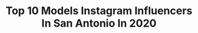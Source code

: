 ---
title: Top 10 Models Instagram Influencers In San Antonio In 2020
description: >-
  Find top models Instagram influencers in San Antonio in 2020. Most popular hashtags: #texas #model #sanantonio #roadtomissteenusa.
platform: Instagram
profiles:
  - username: "alatte.toeat"
    fullname: >-
      Coffee & Food | Houston
    location: "United States"
    followers: 2483
    engagement: 2744
    commentsToLikes: 0.223161
    id: ck6tmpbdc89ne0j71jgf880dx
    verified: false
    hashtags: "#houston, #dailypizza, #houstonfoodie, #cheesepulling"
  - username: "nickwspalding"
    fullname: >-
      Nick Spalding
    location: "United States"
    followers: 14670
    engagement: 701
    commentsToLikes: 0.015418
    id: ck15r7wt86l8t0i1922mdwsbw
    verified: false
    hashtags: "#designer, #picoftheday, #satx, #atx"
  - username: "missplanetguyana"
    fullname: >-
      Miss San Antonio US 2020
    location: "United States"
    followers: 6014
    engagement: 592
    commentsToLikes: 0.069526
    id: ck6u4j0sy3ztk0j710is8q2s2
    verified: false
    hashtags: "#devon, #artists, #marketingtip, #fashionmodel"
  - username: "dariussongaila"
    fullname: >-
      Darius Songaila
    location: "United States"
    followers: 11205
    engagement: 514
    commentsToLikes: 0.006444
    id: ck6u4k60o46la0j71uo51gg7f
    verified: true
    hashtags: "#turtleinn, #wilddog, #sunnyday, #beach"
  - username: "nbsprincess__"
    fullname: >-
      👑
    location: "United States"
    followers: 15138
    engagement: 2798
    commentsToLikes: 0.007682
    id: ck8t9qy40p0rj0j781f6xrdjf
    verified: false
    hashtags: "#weekendvibesonly, #lowered, #quarentinelife, #truckmodel"
  - username: "anissa.mendez"
    fullname: >-
      Anissa Mendez✨
    location: "United States"
    followers: 8196
    engagement: 1082
    commentsToLikes: 0.020444
    id: ck6u68e5de3sz0j71rbyke5df
    verified: false
    hashtags: "#loveyourself, #selflove, #model, #photoshoot"
  - username: "ladybleu_ls3_queen"
    fullname: >-
      Mir
    location: "United States"
    followers: 9298
    engagement: 782
    commentsToLikes: 0.055030
    id: ck15s1ergar2t0i19z58282q9
    verified: false
    hashtags: "#realestate, #bbr, #loveyourself, #friendssupportfriends"
  - username: "modeledenortiz"
    fullname: >-
      Eden Ortiz|Model|Promo
    location: "United States"
    followers: 41785
    engagement: 184
    commentsToLikes: 0.062103
    id: ck6u6ux1ahv750j71bdq03bly
    verified: false
    hashtags: "#whips, #valentines, #64impalass, #holidays"
  - username: "taylormichellelong"
    fullname: >-
      Taylor Long
    location: "United States"
    followers: 7706
    engagement: 532
    commentsToLikes: 0.039717
    id: ck6u2xnqmuigw0j715isoxc28
    verified: false
    hashtags: "#liketoknowit, #portrait, #bishopartsdistrict, #moodygrams"
  - username: "anapeli_"
    fullname: >-
      ANA
    location: "United States"
    followers: 5905
    engagement: 459
    commentsToLikes: 0.057906
    id: ck8syjs62l12a0j780ed09gnj
    verified: false
    hashtags: "#tomboystyle, #satxfashionblogger, #messageoftheday, #fashioninfluencer"
---